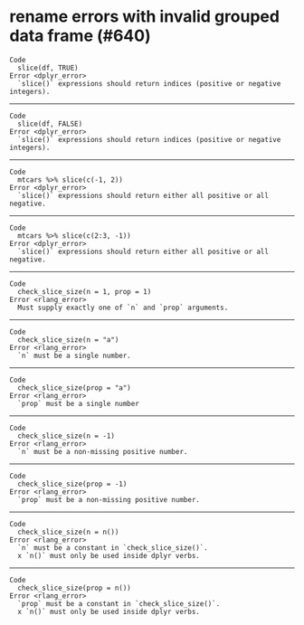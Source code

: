 # rename errors with invalid grouped data frame (#640)

    Code
      slice(df, TRUE)
    Error <dplyr_error>
      `slice()` expressions should return indices (positive or negative integers).

---

    Code
      slice(df, FALSE)
    Error <dplyr_error>
      `slice()` expressions should return indices (positive or negative integers).

---

    Code
      mtcars %>% slice(c(-1, 2))
    Error <dplyr_error>
      `slice()` expressions should return either all positive or all negative.

---

    Code
      mtcars %>% slice(c(2:3, -1))
    Error <dplyr_error>
      `slice()` expressions should return either all positive or all negative.

---

    Code
      check_slice_size(n = 1, prop = 1)
    Error <rlang_error>
      Must supply exactly one of `n` and `prop` arguments.

---

    Code
      check_slice_size(n = "a")
    Error <rlang_error>
      `n` must be a single number.

---

    Code
      check_slice_size(prop = "a")
    Error <rlang_error>
      `prop` must be a single number

---

    Code
      check_slice_size(n = -1)
    Error <rlang_error>
      `n` must be a non-missing positive number.

---

    Code
      check_slice_size(prop = -1)
    Error <rlang_error>
      `prop` must be a non-missing positive number.

---

    Code
      check_slice_size(n = n())
    Error <rlang_error>
      `n` must be a constant in `check_slice_size()`.
      x `n()` must only be used inside dplyr verbs.

---

    Code
      check_slice_size(prop = n())
    Error <rlang_error>
      `prop` must be a constant in `check_slice_size()`.
      x `n()` must only be used inside dplyr verbs.

